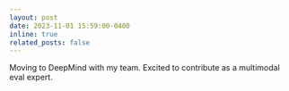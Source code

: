 ```yaml
---
layout: post
date: 2023-11-01 15:59:00-0400
inline: true
related_posts: false
---
```


Moving to DeepMind with my team. Excited to contribute as a multimodal eval expert.